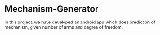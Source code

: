 # Mechanism-Generator

In this project, we have developed an android app which does prediction of mechanism, given number of arms and degree of freedom.

